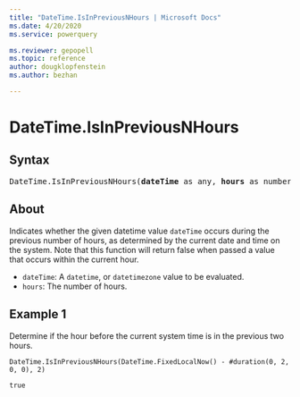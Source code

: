 ```yaml
---
title: "DateTime.IsInPreviousNHours | Microsoft Docs"
ms.date: 4/20/2020
ms.service: powerquery

ms.reviewer: gepopell
ms.topic: reference
author: dougklopfenstein
ms.author: bezhan

---
```

# DateTime.IsInPreviousNHours

## Syntax

<pre>
DateTime.IsInPreviousNHours(<b>dateTime</b> as any, <b>hours</b> as number) as nullable logical
</pre>
  
## About 
Indicates whether the given datetime value `dateTime` occurs during the previous number of hours, as determined by the current date and time on the system. Note that this function will return false when passed a value that occurs within the current hour. <ul> <li><code>dateTime</code>: A <code>datetime</code>, or <code>datetimezone</code> value to be evaluated.</li> <li><code>hours</code>: The number of hours.</li> </ul>

## Example 1
Determine if the hour before the current system time is in the previous two hours.

```powerquery-m
DateTime.IsInPreviousNHours(DateTime.FixedLocalNow() - #duration(0, 2, 0, 0), 2)
```

`true`
